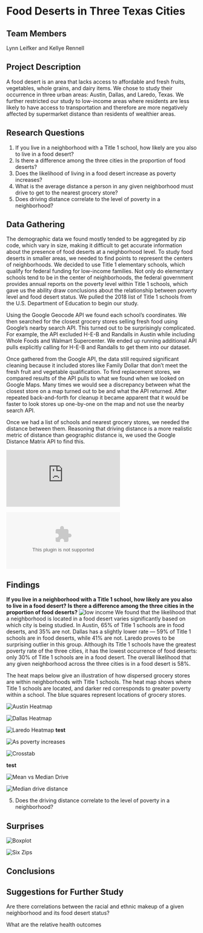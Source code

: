 # Food Deserts in Three Texas Cities

## Team Members
Lynn Leifker and Kellye Rennell

## Project Description
A food desert is an area that lacks access to affordable and fresh fruits, vegetables, whole grains, and dairy items. We chose to study their occurrence in three urban areas: Austin, Dallas, and Laredo, Texas. We further restricted our study to low-income areas where residents are less likely to have access to transportation and therefore are more negatively affected by supermarket distance than residents of wealthier areas. 

## Research Questions
1) If you live in a neighborhood with a Title 1 school, how likely are you also to live in a food desert?
2) Is there a difference among the three cities in the proportion of food deserts?
3) Does the likelihood of living in a food desert increase as poverty increases?
4) What is the average distance a person in any given neighborhood must drive to get to the nearest grocery store?
5) Does driving distance correlate to the level of poverty in a neighborhood?
## Data Gathering
The demographic data we found mostly tended to be aggregated by zip code, which vary in size, making it difficult to get accurate information about the presence of food deserts at a neighborhood level. To study food deserts in smaller areas, we needed to find points to represent the centers of neighborhoods. We decided to use Title 1 elementary schools, which qualify for federal funding for low-income families. Not only do elementary schools tend to be in the center of neighborhoods, the federal government provides annual reports on the poverty level within Title 1 schools, which gave us the ability draw conclusions about the relationship between poverty level and food desert status. We pulled the 2018 list of Title 1 schools from the U.S. Department of Education to begin our study.

Using the Google Geocode API we found each school’s coordinates. We then searched for the closest grocery stores selling fresh food using Google’s nearby search API. This turned out to be surprisingly complicated. For example, the API excluded H-E-B and Randalls in Austin while including Whole Foods and Walmart Supercenter. We ended up running additional API pulls explicitly calling for H-E-B and Randalls to get them into our dataset. 

Once gathered from the Google API, the data still required significant cleaning because it included stores like Family Dollar that don’t meet the fresh fruit and vegetable qualification. To find replacement stores, we compared results of the API pulls to what we found when we looked on Google Maps. Many times we would see a discrepancy between what the closest store on a map turned out to be and what the API returned. After repeated back-and-forth for cleanup it became apparent that it would be faster to look stores up one-by-one on the map and not use the nearby search API.

Once we had a list of schools and nearest grocery stores, we needed the distance between them. Reasoning that driving distance is a more realistic metric of distance than geographic distance is, we used the Google Distance Matrix API to find this.


![Schools PDF](https://github.com/LBBL96/Food-Deserts/blob/master/Datasets/Title%20I%20Schools.pdf)

![Combined Cities.csv](https://github.com/LBBL96/Food-Deserts/blob/master/Datasets/Combined_Cities.csv)

## Findings
**If you live in a neighborhood with a Title 1 school, how likely are you also to live in a food desert?**
**Is there a difference among the three cities in the proportion of food deserts?**
![low income](https://github.com/LBBL96/Food-Deserts/blob/master/Images/Percent_Low_Income_Pov_Deserts.png)
We found that the likelihood that a neighborhood is located in a food desert varies significantly based on which city is being studied. In Austin, 65% of Title 1 schools are in food deserts, and 35% are not. Dallas has a slightly lower rate — 59% of Title 1 schools are in food deserts, while 41% are not. Laredo proves to be surprising outlier in this group. Although its Title 1 schools have the greatest poverty rate of the three cities, it has the lowest occurrence of food deserts: only 30% of Title 1 schools are in a food desert. The overall likelihood that any given neighborhood across the three cities is in a food desert is 58%.

The heat maps below give an illustration of how dispersed grocery stores are within neighborhoods with Title 1 schools. The heat map shows where Title 1 schools are located, and darker red corresponds to greater poverty within a school. The blue squares represent locations of grocery stores.


![Austin Heatmap](https://github.com/LBBL96/Food-Deserts/blob/master/Images/Austin_Heatmap.png)

![Dallas Heatmap](https://github.com/LBBL96/Food-Deserts/blob/master/Images/Dallas_Heatmap.png)

![Laredo Heatmap](https://github.com/LBBL96/Food-Deserts/blob/master/Images/Laredo_Heatmap.png)
**test**

![As poverty increases](https://github.com/LBBL96/Food-Deserts/blob/master/Images/Food_Desert_As_Poverty_Increases.png)


![Crosstab](https://github.com/LBBL96/Food-Deserts/blob/master/Images/Pov_Group_Crosstab.png)


**test**

![Mean vs Median Drive](https://github.com/LBBL96/Food-Deserts/blob/master/Images/Mean_vs_Median_Driving_Distance.png)

![Median drive distance](https://github.com/LBBL96/Food-Deserts/blob/master/Images/Median_driving_distance.png)

5) Does the driving distance correlate to the level of poverty in a neighborhood?

## Surprises

![Boxplot](https://github.com/LBBL96/Food-Deserts/blob/master/Images/Boxplot_Title_1_Poverty.png)



![Six Zips](https://github.com/LBBL96/Food-Deserts/blob/master/Images/Six_Zips.png)

## Conclusions

## Suggestions for Further Study

Are there correlations between the racial and ethnic makeup of a given neighborhood and its food desert status?

What are the relative health outcomes
